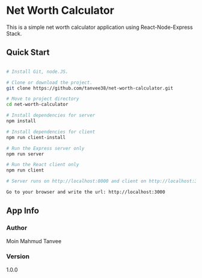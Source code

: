# Net Worth Calculator

This is a simple net worth calculator application using React-Node-Express Stack.

## Quick Start

``` bash

# Install Git, node.JS.

# Clone or download the project.
git clone https://github.com/tanvee38/net-worth-calculator.git

# Move to project directory
cd net-worth-calculator

# Install dependencies for server
npm install

# Install dependencies for client
npm run client-install

# Run the Express server only
npm run server

# Run the React client only
npm run client

# Server runs on http://localhost:8000 and client on http://localhost:3000

Go to your browser and write the url: http://localhost:3000

```

## App Info

### Author

Moin Mahmud Tanvee

### Version

1.0.0